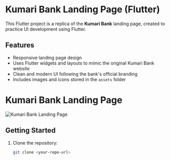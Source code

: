 # Kumari Bank Landing Page (Flutter)

This Flutter project is a replica of the **Kumari Bank** landing page, created to practice UI development using Flutter.

## Features

- Responsive landing page design
- Uses Flutter widgets and layouts to mimic the original Kumari Bank website
- Clean and modern UI following the bank's official branding
- Includes images and icons stored in the `assets` folder


# Kumari Bank Landing Page
![Kumari Bank Landing Page](assets/kumari_readme.jpg)


## Getting Started

1. Clone the repository:

   ```bash
   git clone <your-repo-url>
